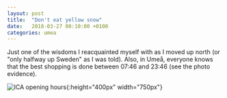 ```yaml
---
layout: post
title:  "Don't eat yellow snow"
date:   2018-03-27 00:10:00 +0100
categories: umea
---
```


Just one of the wisdoms I reacquainted myself with as I moved up north (or "only halfway up Sweden" as I was told). Also, in Umeå, everyone knows that the best shopping is done between 07:46 and 23:46 (see the photo evidence).

![ICA opening hours]({{site.url}}/assets/ica.jpg){:height="400px" width="750px"}

